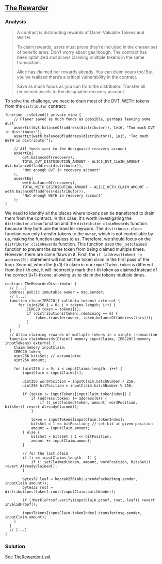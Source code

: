 ## [The Rewarder](https://www.damnvulnerabledefi.xyz/challenges/the-rewarder/)

### Analysis

> A contract is distributing rewards of Damn Valuable Tokens and WETH.
>
> To claim rewards, users must prove they’re included in the chosen set of beneficiaries. Don’t worry about gas though. The contract has been optimized and allows claiming multiple tokens in the same transaction.
>
> Alice has claimed her rewards already. You can claim yours too! But you’ve realized there’s a critical vulnerability in the contract.
>
> Save as much funds as you can from the distributor. Transfer all recovered assets to the designated recovery account.

To solve the challenge, we need to drain most of the DVT, WETH tokens from the `distributor` contract.

```solidity
function _isSolved() private view {
    // Player saved as much funds as possible, perhaps leaving some dust
    assertLt(dvt.balanceOf(address(distributor)), 1e16, "Too much DVT in distributor");
    assertLt(weth.balanceOf(address(distributor)), 1e15, "Too much WETH in distributor");

    // All funds sent to the designated recovery account
    assertEq(
        dvt.balanceOf(recovery),
        TOTAL_DVT_DISTRIBUTION_AMOUNT - ALICE_DVT_CLAIM_AMOUNT - dvt.balanceOf(address(distributor)),
        "Not enough DVT in recovery account"
    );
    assertEq(
        weth.balanceOf(recovery),
        TOTAL_WETH_DISTRIBUTION_AMOUNT - ALICE_WETH_CLAIM_AMOUNT - weth.balanceOf(address(distributor)),
        "Not enough WETH in recovery account"
    );
}
```

We need to identify all the places where tokens can be transferred to drain them from the contract. In this case, it's worth investigating the `distributor.clean` function and the `distributor.claimRewards` function because they both use the transfer keyword. The `distributor.clean` function can only transfer tokens to the `owner`, which is not controllable by us, making the function useless to us. Therefore, we should focus on the `distributor.claimRewards` function. This function uses the `_setClaimed` function to prevent the same token from being claimed multiple times. However, there are some flaws in it. First, the `if (address(token) != address(0))` statement will not set the token claim in the first pass of the loop. Second, when the (i+1)-th claim in our `inputClaims.token` is different from the i-th one, it will incorrectly mark the i-th token as claimed instead of the correct (i+1)-th one, allowing us to claim the tokens multiple times.

```solidity
contract TheRewarderDistributor {
  // [...]
  address public immutable owner = msg.sender;
  // [...]
  function clean(IERC20[] calldata tokens) external {
      for (uint256 i = 0; i < tokens.length; i++) {
          IERC20 token = tokens[i];
          if (distributions[token].remaining == 0) {
              token.transfer(owner, token.balanceOf(address(this)));
          }
      }
  }
  // Allow claiming rewards of multiple tokens in a single transaction
  function claimRewards(Claim[] memory inputClaims, IERC20[] memory inputTokens) external {
    Claim memory inputClaim;
    IERC20 token;
    uint256 bitsSet; // accumulator
    uint256 amount;

    for (uint256 i = 0; i < inputClaims.length; i++) {
        inputClaim = inputClaims[i];

        uint256 wordPosition = inputClaim.batchNumber / 256;
        uint256 bitPosition = inputClaim.batchNumber % 256;

        if (token != inputTokens[inputClaim.tokenIndex]) {
            if (address(token) != address(0)) {
                if (!_setClaimed(token, amount, wordPosition, bitsSet)) revert AlreadyClaimed();
            }

            token = inputTokens[inputClaim.tokenIndex];
            bitsSet = 1 << bitPosition; // set bit at given position
            amount = inputClaim.amount;
        } else {
            bitsSet = bitsSet | 1 << bitPosition;
            amount += inputClaim.amount;
        }

        // for the last claim
        if (i == inputClaims.length - 1) {
            if (!_setClaimed(token, amount, wordPosition, bitsSet)) revert AlreadyClaimed();
        }

        bytes32 leaf = keccak256(abi.encodePacked(msg.sender, inputClaim.amount));
        bytes32 root = distributions[token].roots[inputClaim.batchNumber];

        if (!MerkleProof.verify(inputClaim.proof, root, leaf)) revert InvalidProof();

        inputTokens[inputClaim.tokenIndex].transfer(msg.sender, inputClaim.amount);
    }
  }
  // [...]
}
```

### Solution
See [TheRewarder.t.sol](./TheRewarder.t.sol#L150).